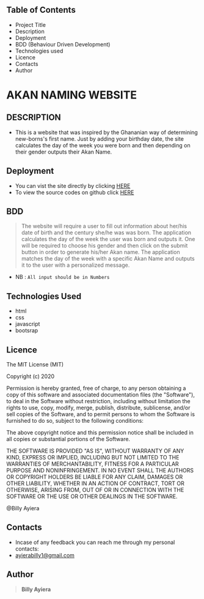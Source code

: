 ## Table of Contents

- Project Title
- Description
- Deployment
- BDD (Behaviour Driven Development)
- Technologies used
- Licence
- Contacts
- Author

# AKAN NAMING WEBSITE

## DESCRIPTION

- This is a website that was inspired by the Ghananian way of determining new-borns's first name. Just by adding your   birthday date, the site calculates the day of the week you were born and then depending on their gender outputs their Akan Name.

## Deployment

- You can vist the site directly by clicking [HERE](https://billyayiera.github.io/akan/)
- To view the source codes on github click [HERE](https://github.com/BillyAyiera/akan)

## BDD

> The website will require a user to fill out information about her/his date of birth and the century she/he was was born.
> The application calculates the day of the week the user was born and outputs it.
> One will be required to choose his gender and then click on the submit button in order to generate his/her Akan name.
> The application matches the day of the week with a specific Akan Name and outputs it to the user with a personalized message.

- NB : `All input should be in Numbers`

## Technologies Used
- html
- css
- javascript
- bootsrap 

## Licence

The MIT License (MIT)

Copyright (c) 2020

Permission is hereby granted, free of charge, to any person obtaining a copy of this software and associated documentation files (the "Software"), to deal in the Software without restriction, including without limitation the rights to use, copy, modify, merge, publish, distribute, sublicense, and/or sell copies of the Software, and to permit persons to whom the Software is furnished to do so, subject to the following conditions:

The above copyright notice and this permission notice shall be included in all copies or substantial portions of the Software.

THE SOFTWARE IS PROVIDED "AS IS", WITHOUT WARRANTY OF ANY KIND, EXPRESS OR IMPLIED, INCLUDING BUT NOT LIMITED TO THE WARRANTIES OF MERCHANTABILITY, FITNESS FOR A PARTICULAR PURPOSE AND NONINFRINGEMENT. IN NO EVENT SHALL THE AUTHORS OR COPYRIGHT HOLDERS BE LIABLE FOR ANY CLAIM, DAMAGES OR OTHER LIABILITY, WHETHER IN AN ACTION OF CONTRACT, TORT OR OTHERWISE, ARISING FROM, OUT OF OR IN CONNECTION WITH THE SOFTWARE OR THE USE OR OTHER DEALINGS IN THE SOFTWARE.

@Billy Ayiera

## Contacts

- Incase of any feedback you can reach me through my personal contacts:
- ayierabilly1@gmail.com

## Author

> **Billy Ayiera**

